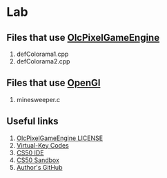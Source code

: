 # Lab

## Files that use [OlcPixelGameEngine](https://github.com/OneLoneCoder/olcPixelGameEngine)
1. defColorama1.cpp
2. defColorama2.cpp

## Files that use [OpenGl](https://www.opengl.org/)
1. minesweeper.c

## Useful links
1. [OlcPixelGameEngine LICENSE](https://github.com/OneLoneCoder/olcPixelGameEngine/blob/master/LICENCE.md)
2. [Virtual-Key Codes](https://docs.microsoft.com/en-us/windows/win32/inputdev/virtual-key-codes)
3. [CS50 IDE](http://ide.cs50.io/)
4. [CS50 Sandbox](http://sandbox.cs50.io/)
5. [Author's GitHub](https://github.com/defini7)
